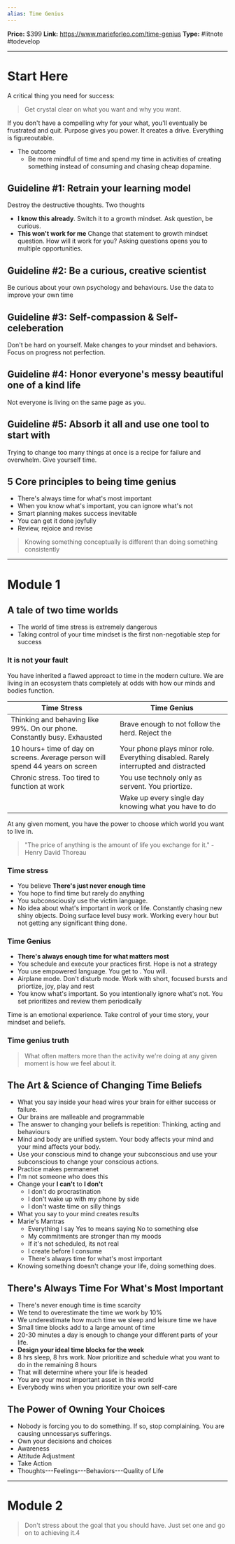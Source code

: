 ```yaml
---
alias: Time Genius
---
```

**Price:** $399
**Link:** https://www.marieforleo.com/time-genius
**Type:** #litnote #todevelop 

---
# Start Here
A critical thing you need for success:
> Get crystal clear on what you want and why you want.

If you don't have a compelling why for your what, you'll eventually be frustrated and quit. Purpose gives you power. It creates a drive. Everything is figureoutable. 
- The outcome
	- Be more mindful of time and spend my time in activities of creating something instead of consuming and chasing cheap dopamine.
## Guideline #1: Retrain your learning model
Destroy the destructive thoughts. Two thoughts
- **I know this already**. Switch it to a growth mindset. Ask question, be curious. 
- **This won't work for me** Change that statement to growth mindset question. How will it work for you?
Asking questions opens you to multiple opportunities.

## Guideline #2: Be a curious, creative scientist
Be curious about your own psychology and behaviours. Use the data to improve your own time

## Guideline #3: Self-compassion & Self-celeberation
Don't be hard on yourself. Make changes to your mindset and behaviors. Focus on progress not perfection. 

## Guideline #4: Honor everyone's messy beautiful one of a kind life
Not everyone is living on the same page as you. 

## Guideline #5: Absorb it all and use one tool to start with
Trying to change too many things at once is a recipe for failure and overwhelm. Give yourself time. 
## 5 Core principles to being time genius
- There's always time for what's most important
- When you know what's important, you can ignore what's not
- Smart planning makes success inevitable
- You can get it done joyfully
- Review, rejoice and revise

> Knowing something conceptually is different than doing something consistently

---
# Module 1
## A tale of two time worlds
- The world of time stress is extremely dangerous
- Taking control of your time mindset is the first non-negotiable step for success

### It is not your fault
You have inherited a flawed approact to time in the modern culture. We are living in an ecosystem thats completely at odds with how our minds and bodies function.

| Time Stress                                                                    | Time Genius                                                                         |
| ------------------------------------------------------------------------------ | ----------------------------------------------------------------------------------- |
| Thinking and behaving like 99%. On our phone. Constantly busy. Exhausted       | Brave enough to not follow the herd. Reject the                                     |
| 10 hours+ time of day on screens. Average person will spend 44 years on screen | Your phone plays minor role. Everything disabled. Rarely interrupted and distracted |
| Chronic stress. Too tired to function at work                                  | You use technoly only as servent. You priortize.                                    |
|                                                                                | Wake up every single day knowing what you have to do                                |
At any given moment, you have the power to choose which world you want to live in.

> "The price of anything is the amount of life you exchange for it." - Henry David Thoreau

### Time stress
- You believe **There's just never enough time**
- You hope to find time but rarely do anything
- You subconsciously use the victim language.
- No idea about what's important in work or life. Constantly chasing new shiny objects. Doing surface level busy work. Working every hour but not getting any significant thing done.
### Time Genius
- **There's always enough time for what matters most**
- You schedule and execute your practices first. Hope is not a strategy
- You use empowered language. You get to . You will. 
- Airplane mode. Don't disturb mode. Work with short, focused bursts and priortize, joy, play and rest
- You know what's important. So you intentionally ignore what's not. You set prioritizes and review them periodically

Time is an emotional experience. Take control of your time story, your mindset and beliefs. 

### Time genius truth
> What often matters more than the activity we're doing at any given moment is how we feel about it. 


## The Art  & Science of Changing Time Beliefs
- What you say inside your head wires your brain for either success or failure.
- Our brains are malleable and programmable
- The answer to changing your beliefs is repetition: Thinking, acting and behaviours
- Mind and body are unified system. Your body affects your mind and your mind affects your body.
- Use your conscious mind to change your subconscious and use your subconscious to change your conscious actions.
- Practice makes permanenet
- I'm not someone who does this
- Change your **I can't** to **I don't**
	- I don't do procrastination
	- I don't wake up with my phone by side
	- I don't waste time on silly things
- What you say to your mind creates results
-  Marie's Mantras
	- Everything I say Yes to means saying No to something else
	- My commitments are stronger than my moods
	- If it's not scheduled, its not real
	- I create before I consume
	- There's always time for what's most important
- Knowing something doesn't change your life, doing something does.

## There's Always Time For What's Most Important
- There's never enough time is time scarcity
- We tend to overestimate the time we work by 10%
- We underestimate how much time we sleep and leisure time we have
- Small time blocks add to a large amount of time
- 20-30 minutes a day is enough to change your different parts of your life.
- **Design your ideal time blocks for the week**
- 8 hrs sleep, 8 hrs work. Now prioritize and schedule what you want to do in the remaining 8 hours
- That will determine where your life is headed
- You are your most important asset in this world
- Everybody wins when you prioritize your own self-care

## The Power of Owning Your Choices
- Nobody is forcing you to do something. If so, stop complaining. You are causing unncessarys sufferings.
- Own your decisions and choices
- Awareness
- Attitude Adjustment
- Take Action
- Thoughts---Feelings---Behaviors---Quality of Life

---
# Module 2


















> Don't stress about the goal that you should have. Just set one and go on to achieving it.4
